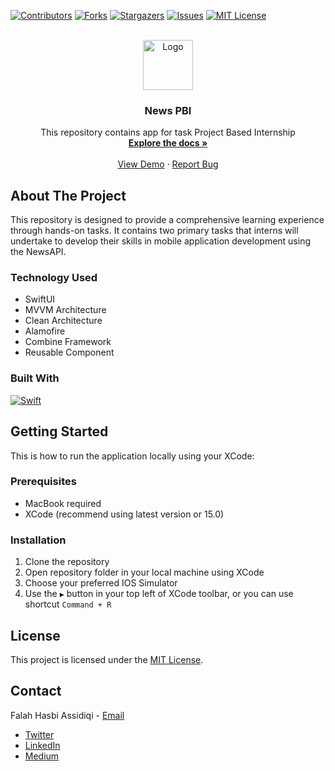 <a name="readme-top"></a>

<!-- PROJECT SHIELDS -->
[![Contributors][contributors-shield]][contributors-url]
[![Forks][forks-shield]][forks-url]
[![Stargazers][stars-shield]][stars-url]
[![Issues][issues-shield]][issues-url]
[![MIT License][license-shield]][license-url]

<!-- PROJECT LOGO -->
<br />
<div align="center">
  <a href="https://github.com/fhassidiqi/NewsPBI">
    <img src="https://drive.google.com/file/d/1-D4gnUSMNK4yopeSnYQ3P2BMJRWWuOrw/view?usp=share_link" alt="Logo" width="80" height="80">
  </a>

<h3 align="center">News PBI</h3>
  <p align="center">
    This repository contains app for task Project Based Internship
    <br />
    <a href="https://github.com/fhassidiqi/NewsPBI/tree/main/NewsPBI"><strong>Explore the docs »</strong></a>
    <br />
    <br />
    <a href="https://github.com/fhassidiqi/NewsPBI">View Demo</a>
    ·
    <a href="https://github.com/fhassidiqi/NewsPBI/issues">Report Bug</a>
  </p>
</div>

<!-- ABOUT THE PROJECT -->
## About The Project
This repository is designed to provide a comprehensive learning experience through hands-on tasks. It contains two primary tasks that interns will undertake to develop their skills in mobile application development using the NewsAPI.

### Technology Used
* SwiftUI
* MVVM Architecture
* Clean Architecture
* Alamofire
* Combine Framework
* Reusable Component

### Built With
[![Swift][Swift]][Swift-url]

<!-- GETTING STARTED -->
## Getting Started
This is how to run the application locally using your XCode:

### Prerequisites
* MacBook required
* XCode (recommend using latest version or 15.0)

### Installation
1. Clone the repository
2. Open repository folder in your local machine using XCode
3. Choose your preferred IOS Simulator
4. Use the ```▶️``` button in your top left of XCode toolbar, or you can use shortcut ```Command + R```

<!-- LICENSE -->
## License
This project is licensed under the [MIT License](LICENSE).

<!-- CONTACT -->
## Contact
Falah Hasbi Assidiqi - [Email](falahhasbiassidiqi@gmail.com)
* [Twitter](https://twitter.com/fhassidiqi)
* [LinkedIn](https://www.linkedin.com/in/falahhasbiassidiqi/)
* [Medium](https://medium.com/@falahhasbiassidiqi)

<!-- MARKDOWN LINKS & IMAGES -->
[contributors-shield]: https://img.shields.io/github/contributors/fhassidiqi/NewsPBI.svg?style=for-the-badge
[contributors-url]: https://github.com/fhassidiqi/NewsPBI/graphs/contributors
[forks-shield]: https://img.shields.io/github/forks/fhassidiqi/NewsPBI.svg?style=for-the-badge
[forks-url]: https://github.com/fhassidiqi/NewsPBI/network/members
[stars-shield]: https://img.shields.io/github/stars/fhassidiqi/NewsPBI.svg?style=for-the-badge
[stars-url]: https://github.com/fhassidiqi/NewsPBI/stargazers
[issues-shield]: https://img.shields.io/github/issues/fhassidiqi/NewsPBI.svg?style=for-the-badge
[issues-url]: https://github.com/fhassidiqi/NewsPBI/issues
[license-shield]: https://img.shields.io/github/license/fhassidiqi/NewsPBI.svg?style=for-the-badge
[license-url]: https://github.com/fhassidiqi/NewsPBI/blob/master/LICENSE.txt
[Swift]: https://img.shields.io/badge/swift-E55604?style=for-the-badge&logo=swift&logoColor=white
[Swift-url]: https://developer.apple.com/swift/
